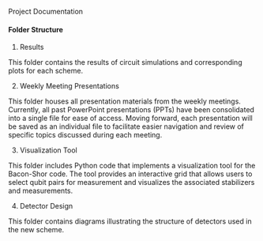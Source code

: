 Project Documentation

#### Folder Structure

1. Results

This folder contains the results of circuit simulations and corresponding plots for each scheme.

2. Weekly Meeting Presentations

This folder houses all presentation materials from the weekly meetings. Currently, all past PowerPoint presentations (PPTs) have been consolidated into a single file for ease of access. Moving forward, each presentation will be saved as an individual file to facilitate easier navigation and review of specific topics discussed during each meeting.

3. Visualization Tool

This folder includes Python code that implements a visualization tool for the Bacon-Shor code. The tool provides an interactive grid that allows users to select qubit pairs for measurement and visualizes the associated stabilizers and measurements.

4. Detector Design

This folder contains diagrams illustrating the structure of detectors used in the new scheme.
